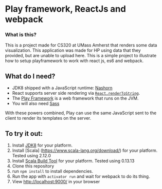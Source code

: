 # Play framework, ReactJs and webpack

### What is this?

This is a project made for CS320 at UMass Amherst that renders some data visualization. This application was made for HP using data that they provided, but are unable to upload here.
This is a simple project to illustrate how to setup playframework to work with react js, es6 and webpack.

## What do I need?

* JDK8 shipped with a JavaScript runtime: [Nashorn](http://openjdk.java.net/projects/nashorn/)
* React supports server side rendering via
  [`React.renderToString`](http://facebook.github.io/react/docs/top-level-api.html#react.rendertostring).
* The [Play Framework](http://playframework.com/) is a web framework that runs
  on the JVM.
* You will also need [Sass](http://sass-lang.com/)

With these powers combined, Play can use the same JavaScript sent to the client
to render its templates on the server.

## To try it out:

1. Install [JDK8](http://www.oracle.com/technetwork/java/javase/downloads/jdk8-downloads-2133151.html) for your platform.
2. Install [Scala] (https://www.scala-lang.org/download/) for your platform. Tested using 2.12.0
3. Install [Scala Build Tool](http://www.scala-sbt.org/download.html) for your platform. Tested using 0.13.13
4. Clone this repository
5. run `npm install` to install dependencies.
6. Run the app with `activator run` and wait for webpack to do its thing.
7. View [http://localhost:9000/](http://localhost:9000/) in your browser
